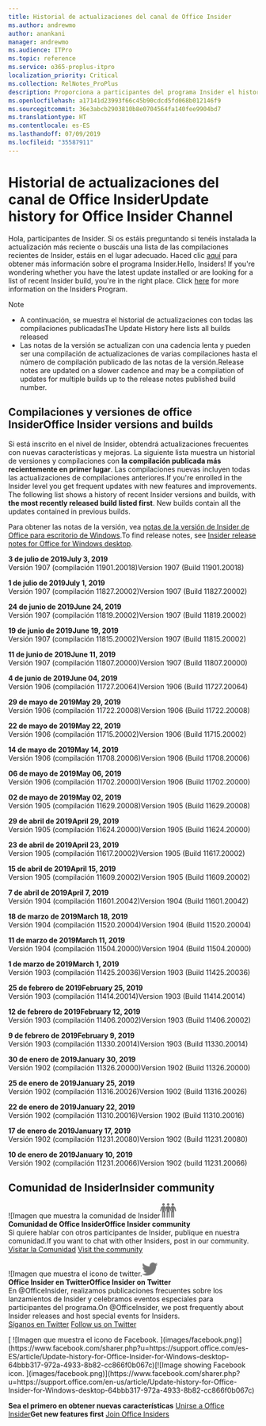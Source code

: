```yaml
---
title: Historial de actualizaciones del canal de Office Insider
ms.author: andrewmo
author: anankani
manager: andrewmo
ms.audience: ITPro
ms.topic: reference
ms.service: o365-proplus-itpro
localization_priority: Critical
ms.collection: RelNotes_ProPlus
description: Proporciona a participantes del programa Insider el historial de actualizaciones de los lanzamientos del canal mensual del modo anticipado de Insider para versiones de escritorio de Windows
ms.openlocfilehash: a17141d23993f66c45b90cdcd5fd068b012146f9
ms.sourcegitcommit: 36e3abcb2903810b8e0704564fa140fee9904bd7
ms.translationtype: HT
ms.contentlocale: es-ES
ms.lasthandoff: 07/09/2019
ms.locfileid: "35587911"
---
```

# <a name="update-history-for-office-insider-channel"></a><span data-ttu-id="e31aa-103">Historial de actualizaciones del canal de Office Insider</span><span class="sxs-lookup"><span data-stu-id="e31aa-103">Update history for Office Insider Channel</span></span>

<span data-ttu-id="e31aa-p101">Hola, participantes de Insider. Si os estáis preguntando si tenéis instalada la actualización más reciente o buscáis una lista de las compilaciones recientes de Insider, estáis en el lugar adecuado. Haced clic [aquí](https://insider.office.com/) para obtener más información sobre el programa Insider.</span><span class="sxs-lookup"><span data-stu-id="e31aa-p101">Hello, Insiders! If you're wondering whether you have the latest update installed or are looking for a list of recent Insider build, you're in the right place. Click [here](https://insider.office.com/) for more information on the Insiders Program.</span></span>

> [!NOTE]
> - <span data-ttu-id="e31aa-107">A continuación, se muestra el historial de actualizaciones con todas las compilaciones publicadas</span><span class="sxs-lookup"><span data-stu-id="e31aa-107">The Update History here lists all builds released</span></span>
> - <span data-ttu-id="e31aa-108">Las notas de la versión se actualizan con una cadencia lenta y pueden ser una compilación de actualizaciones de varias compilaciones hasta el número de compilación publicado de las notas de la versión.</span><span class="sxs-lookup"><span data-stu-id="e31aa-108">Release notes are updated on a slower cadence and may be a compilation of updates for multiple builds up to the release notes published build number.</span></span>



## <a name="office-insider-versions-and-builds"></a><span data-ttu-id="e31aa-109">Compilaciones y versiones de office Insider</span><span class="sxs-lookup"><span data-stu-id="e31aa-109">Office Insider versions and builds</span></span>

<span data-ttu-id="e31aa-p102">Si está inscrito en el nivel de Insider, obtendrá actualizaciones frecuentes con nuevas características y mejoras. La siguiente lista muestra un historial de versiones y compilaciones con **la compilación publicada más recientemente en primer lugar**. Las compilaciones nuevas incluyen todas las actualizaciones de compilaciones anteriores.</span><span class="sxs-lookup"><span data-stu-id="e31aa-p102">If you're enrolled in the Insider level you get frequent updates with new features and improvements. The following list shows a history of recent Insider versions and builds, with **the most recently released build listed first**. New builds contain all the updates contained in previous builds.</span></span> 

<span data-ttu-id="e31aa-113">Para obtener las notas de la versión, vea [notas de la versión de Insider de Office para escritorio de Windows](https://docs.microsoft.com/es-ES/OfficeUpdates/release-notes-office-insider).</span><span class="sxs-lookup"><span data-stu-id="e31aa-113">To find release notes, see [Insider release notes for Office for Windows desktop](https://docs.microsoft.com/en-us/OfficeUpdates/release-notes-office-insider).</span></span>

[//]: # (NO ELIMINAR)

<span data-ttu-id="e31aa-115">**3 de julio de 2019**</span><span class="sxs-lookup"><span data-stu-id="e31aa-115">**July 3, 2019**</span></span><br/>
<span data-ttu-id="e31aa-116">Versión 1907 (compilación 11901.20018)</span><span class="sxs-lookup"><span data-stu-id="e31aa-116">Version 1907 (Build 11901.20018)</span></span><br/>

<span data-ttu-id="e31aa-117">**1 de julio de 2019**</span><span class="sxs-lookup"><span data-stu-id="e31aa-117">**July 1, 2019**</span></span><br/>
<span data-ttu-id="e31aa-118">Versión 1907 (compilación 11827.20002)</span><span class="sxs-lookup"><span data-stu-id="e31aa-118">Version 1907 (Build 11827.20002)</span></span><br/>

<span data-ttu-id="e31aa-119">**24 de junio de 2019**</span><span class="sxs-lookup"><span data-stu-id="e31aa-119">**June 24, 2019**</span></span><br/>
<span data-ttu-id="e31aa-120">Versión 1907 (compilación 11819.20002)</span><span class="sxs-lookup"><span data-stu-id="e31aa-120">Version 1907 (Build 11819.20002)</span></span><br/>

<span data-ttu-id="e31aa-121">**19 de junio de 2019**</span><span class="sxs-lookup"><span data-stu-id="e31aa-121">**June 19, 2019**</span></span><br/>
<span data-ttu-id="e31aa-122">Versión 1907 (compilación 11815.20002)</span><span class="sxs-lookup"><span data-stu-id="e31aa-122">Version 1907 (Build 11815.20002)</span></span><br/>

<span data-ttu-id="e31aa-123">**11 de junio de 2019**</span><span class="sxs-lookup"><span data-stu-id="e31aa-123">**June 11, 2019**</span></span><br/>
<span data-ttu-id="e31aa-124">Versión 1907 (compilación 11807.20000)</span><span class="sxs-lookup"><span data-stu-id="e31aa-124">Version 1907 (Build 11807.20000)</span></span><br/>

<span data-ttu-id="e31aa-125">**4 de junio de 2019**</span><span class="sxs-lookup"><span data-stu-id="e31aa-125">**June 04, 2019**</span></span><br/>
<span data-ttu-id="e31aa-126">Versión 1906 (compilación 11727.20064)</span><span class="sxs-lookup"><span data-stu-id="e31aa-126">Version 1906 (Build 11727.20064)</span></span><br/>


<span data-ttu-id="e31aa-127">**29 de mayo de 2019**</span><span class="sxs-lookup"><span data-stu-id="e31aa-127">**May 29, 2019**</span></span><br/>
<span data-ttu-id="e31aa-128">Versión 1906 (compilación 11722.20008)</span><span class="sxs-lookup"><span data-stu-id="e31aa-128">Version 1906 (Build 11722.20008)</span></span><br/>

<span data-ttu-id="e31aa-129">**22 de mayo de 2019**</span><span class="sxs-lookup"><span data-stu-id="e31aa-129">**May 22, 2019**</span></span><br/> <span data-ttu-id="e31aa-130">Versión 1906 (compilación 11715.20002)</span><span class="sxs-lookup"><span data-stu-id="e31aa-130">Version 1906 (Build 11715.20002)</span></span><br/> 

<span data-ttu-id="e31aa-131">**14 de mayo de 2019**</span><span class="sxs-lookup"><span data-stu-id="e31aa-131">**May 14, 2019**</span></span><br/> <span data-ttu-id="e31aa-132">Versión 1906 (compilación 11708.20006)</span><span class="sxs-lookup"><span data-stu-id="e31aa-132">Version 1906 (Build 11708.20006)</span></span><br/>

<span data-ttu-id="e31aa-133">**06 de mayo de 2019**</span><span class="sxs-lookup"><span data-stu-id="e31aa-133">**May 06, 2019**</span></span><br/>
<span data-ttu-id="e31aa-134">Versión 1906 (compilación 11702.20000)</span><span class="sxs-lookup"><span data-stu-id="e31aa-134">Version 1906 (Build 11702.20000)</span></span><br/>

<span data-ttu-id="e31aa-135">**02 de mayo de 2019**</span><span class="sxs-lookup"><span data-stu-id="e31aa-135">**May 02, 2019**</span></span><br/>
<span data-ttu-id="e31aa-136">Versión 1905 (compilación 11629.20008)</span><span class="sxs-lookup"><span data-stu-id="e31aa-136">Version 1905 (Build 11629.20008)</span></span><br/>

<span data-ttu-id="e31aa-137">**29 de abril de 2019**</span><span class="sxs-lookup"><span data-stu-id="e31aa-137">**April 29, 2019**</span></span><br/>
<span data-ttu-id="e31aa-138">Versión 1905 (compilación 11624.20000)</span><span class="sxs-lookup"><span data-stu-id="e31aa-138">Version 1905 (Build 11624.20000)</span></span><br/>

<span data-ttu-id="e31aa-139">**23 de abril de 2019**</span><span class="sxs-lookup"><span data-stu-id="e31aa-139">**April 23, 2019**</span></span><br/> <span data-ttu-id="e31aa-140">Version 1905 (compilación 11617.20002)</span><span class="sxs-lookup"><span data-stu-id="e31aa-140">Version 1905 (Build 11617.20002)</span></span><br/>

<span data-ttu-id="e31aa-141">**15 de abril de 2019**</span><span class="sxs-lookup"><span data-stu-id="e31aa-141">**April 15, 2019**</span></span><br/> <span data-ttu-id="e31aa-142">Version 1905 (compilación 11609.20002)</span><span class="sxs-lookup"><span data-stu-id="e31aa-142">Version 1905 (Build 11609.20002)</span></span><br/>

<span data-ttu-id="e31aa-143">**7 de abril de 2019**</span><span class="sxs-lookup"><span data-stu-id="e31aa-143">**April 7, 2019**</span></span><br/> <span data-ttu-id="e31aa-144">Versión 1904 (compilación 11601.20042)</span><span class="sxs-lookup"><span data-stu-id="e31aa-144">Version 1904 (Build 11601.20042)</span></span><br/>

<span data-ttu-id="e31aa-145">**18 de marzo de 2019**</span><span class="sxs-lookup"><span data-stu-id="e31aa-145">**March 18, 2019**</span></span><br/> <span data-ttu-id="e31aa-146">Versión 1904 (compilación 11520.20004)</span><span class="sxs-lookup"><span data-stu-id="e31aa-146">Version 1904 (Build 11520.20004)</span></span><br/>

<span data-ttu-id="e31aa-147">**11 de marzo de 2019**</span><span class="sxs-lookup"><span data-stu-id="e31aa-147">**March 11, 2019**</span></span><br/> <span data-ttu-id="e31aa-148">Versión 1904 (compilación 11504.20000)</span><span class="sxs-lookup"><span data-stu-id="e31aa-148">Version 1904 (Build 11504.20000)</span></span><br/>

<span data-ttu-id="e31aa-149">**1 de marzo de 2019**</span><span class="sxs-lookup"><span data-stu-id="e31aa-149">**March 1, 2019**</span></span><br/> <span data-ttu-id="e31aa-150">Versión 1903 (compilación 11425.20036)</span><span class="sxs-lookup"><span data-stu-id="e31aa-150">Version 1903 (Build 11425.20036)</span></span><br/> 

<span data-ttu-id="e31aa-151">**25 de febrero de 2019**</span><span class="sxs-lookup"><span data-stu-id="e31aa-151">**February 25, 2019**</span></span><br/> <span data-ttu-id="e31aa-152">Versión 1903 (compilación 11414.20014)</span><span class="sxs-lookup"><span data-stu-id="e31aa-152">Version 1903 (Build 11414.20014)</span></span><br/> 

<span data-ttu-id="e31aa-153">**12 de febrero de 2019**</span><span class="sxs-lookup"><span data-stu-id="e31aa-153">**February 12, 2019**</span></span><br/> <span data-ttu-id="e31aa-154">Versión 1903 (compilación 11406.20002)</span><span class="sxs-lookup"><span data-stu-id="e31aa-154">Version 1903 (Build 11406.20002)</span></span><br/> 

<span data-ttu-id="e31aa-155">**9 de febrero de 2019**</span><span class="sxs-lookup"><span data-stu-id="e31aa-155">**February 9, 2019**</span></span><br/> <span data-ttu-id="e31aa-156">Versión 1903 (compilación 11330.20014)</span><span class="sxs-lookup"><span data-stu-id="e31aa-156">Version 1903 (Build 11330.20014)</span></span><br/> 

<span data-ttu-id="e31aa-157">**30 de enero de 2019**</span><span class="sxs-lookup"><span data-stu-id="e31aa-157">**January 30, 2019**</span></span><br/> <span data-ttu-id="e31aa-158">Versión 1902 (compilación 11326.20000)</span><span class="sxs-lookup"><span data-stu-id="e31aa-158">Version 1902 (Build 11326.20000)</span></span><br/> 

<span data-ttu-id="e31aa-159">**25 de enero de 2019**</span><span class="sxs-lookup"><span data-stu-id="e31aa-159">**January 25, 2019**</span></span><br/> <span data-ttu-id="e31aa-160">Versión 1902 (compilación 11316.20026)</span><span class="sxs-lookup"><span data-stu-id="e31aa-160">Version 1902 (Build 11316.20026)</span></span><br/> 

<span data-ttu-id="e31aa-161">**22 de enero de 2019**</span><span class="sxs-lookup"><span data-stu-id="e31aa-161">**January 22, 2019**</span></span><br/> <span data-ttu-id="e31aa-162">Versión 1902 (compilación 11310.20016)</span><span class="sxs-lookup"><span data-stu-id="e31aa-162">Version 1902 (Build 11310.20016)</span></span><br/> 

<span data-ttu-id="e31aa-163">**17 de enero de 2019**</span><span class="sxs-lookup"><span data-stu-id="e31aa-163">**January 17, 2019**</span></span><br/> <span data-ttu-id="e31aa-164">Versión 1902 (compilación 11231.20080)</span><span class="sxs-lookup"><span data-stu-id="e31aa-164">Version 1902 (Build 11231.20080)</span></span><br/>

<span data-ttu-id="e31aa-165">**10 de enero de 2019**</span><span class="sxs-lookup"><span data-stu-id="e31aa-165">**January 10, 2019**</span></span><br/> <span data-ttu-id="e31aa-166">Versión 1902 (compilación 11231.20066)</span><span class="sxs-lookup"><span data-stu-id="e31aa-166">Version 1902 (build 11231.20066)</span></span><br/> 


## <a name="insider-community"></a><span data-ttu-id="e31aa-167">Comunidad de Insider</span><span class="sxs-lookup"><span data-stu-id="e31aa-167">Insider community</span></span>

<span data-ttu-id="e31aa-168">![Imagen que muestra la comunidad de Insider</span><span class="sxs-lookup"><span data-stu-id="e31aa-168">![Image showing insider community.</span></span> ](images/insidercommunity.png) <br/>
<span data-ttu-id="e31aa-169">**Comunidad de Office Insider**</span><span class="sxs-lookup"><span data-stu-id="e31aa-169">**Office Insider community**</span></span><br/> <span data-ttu-id="e31aa-170">Si quiere hablar con otros participantes de Insider, publique en nuestra comunidad.</span><span class="sxs-lookup"><span data-stu-id="e31aa-170">If you want to chat with other Insiders, post in our community.</span></span><br/><span data-ttu-id="e31aa-171"> 
[Visitar la Comunidad](https://go.microsoft.com/fwlink/?linkid=843493)</span><span class="sxs-lookup"><span data-stu-id="e31aa-171"> 
[Visit the community](https://go.microsoft.com/fwlink/?linkid=843493)</span></span><br/> 

<span data-ttu-id="e31aa-172">![Imagen que muestra el icono de twitter.</span><span class="sxs-lookup"><span data-stu-id="e31aa-172">![Image showing twitter icon.</span></span> ](images/twitter.png)<br/>
<span data-ttu-id="e31aa-173">**Office Insider en Twitter**</span><span class="sxs-lookup"><span data-stu-id="e31aa-173">**Office Insider on Twitter**</span></span><br/> <span data-ttu-id="e31aa-174">En @OfficeInsider, realizamos publicaciones frecuentes sobre los lanzamientos de Insider y celebramos eventos especiales para participantes del programa.</span><span class="sxs-lookup"><span data-stu-id="e31aa-174">On @OfficeInsider, we post frequently about Insider releases and host special events for Insiders.</span></span><br/><span data-ttu-id="e31aa-175"> 
[Síganos en Twitter](https://go.microsoft.com/fwlink/?linkid=717717)</span><span class="sxs-lookup"><span data-stu-id="e31aa-175"> 
[Follow us on Twitter](https://go.microsoft.com/fwlink/?linkid=717717)</span></span><br/> 

<span data-ttu-id="e31aa-176">
  [
  ![Imagen que muestra el icono de Facebook. ](images/facebook.png)](https://www.facebook.com/sharer.php?u=https://support.office.com/es-ES/article/Update-history-for-Office-Insider-for-Windows-desktop-64bbb317-972a-4933-8b82-cc866f0b067c)</span><span class="sxs-lookup"><span data-stu-id="e31aa-176">[![Image showing Facebook icon. ](images/facebook.png)](https://www.facebook.com/sharer.php?u=https://support.office.com/en-us/article/Update-history-for-Office-Insider-for-Windows-desktop-64bbb317-972a-4933-8b82-cc866f0b067c)</span></span>


<span data-ttu-id="e31aa-177">**Sea el primero en obtener nuevas características**
[Unirse a Office Insider](https://insider.office.com/)</span><span class="sxs-lookup"><span data-stu-id="e31aa-177">**Get new features first**
[Join Office Insiders](https://insider.office.com/)</span></span>